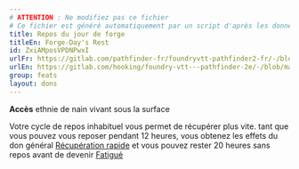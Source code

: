 ```yaml
---
# ATTENTION : Ne modifiez pas ce fichier
# Ce fichier est généré automatiquement par un script d'après les données du module Foundry VTT officiel et de sa traduction
title: Repos du jour de forge
titleEn: Forge-Day's Rest
id: ZxiAMposVPDNPwxI
urlFr: https://gitlab.com/pathfinder-fr/foundryvtt-pathfinder2-fr/-/blob/master/data/feats/ZxiAMposVPDNPwxI.htm
urlEn: https://gitlab.com/hooking/foundry-vtt---pathfinder-2e/-/blob/master/packs/data/feats.db/forge-day-s-rest.json
group: feats
layout: dons
---
```

**Accès** ethnie de nain vivant sous la surface

Votre cycle de repos inhabituel vous permet de récupérer plus vite. tant que vous pouvez vous reposer pendant 12 heures, vous obtenez les effets du don général [Récupération rapide](récupération-rapide.md) et vous pouvez rester 20 heures sans repos avant de devenir [Fatigué](../etats/fatigué.md)


